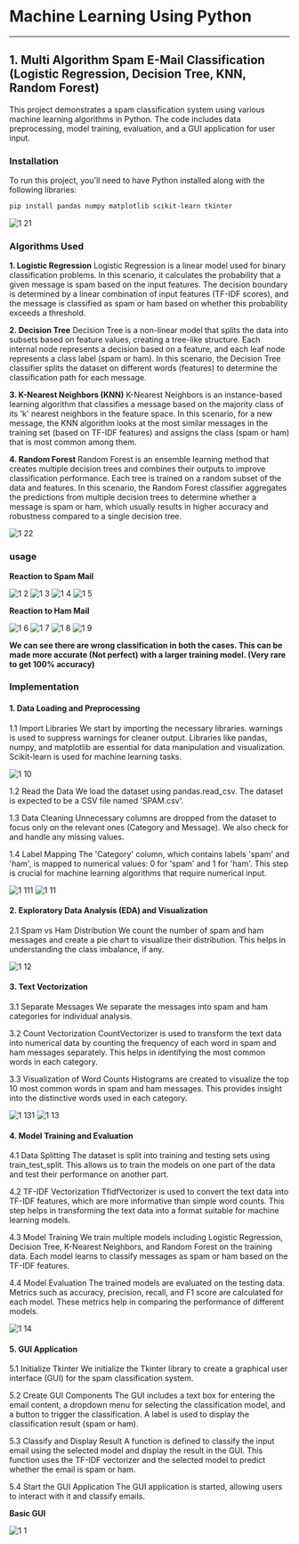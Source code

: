 # Machine Learning Using Python
--------------------------------------------------

## 1. Multi Algorithm Spam E-Mail Classification (Logistic Regression, Decision Tree, KNN, Random Forest)

This project demonstrates a spam classification system using various machine learning algorithms in Python. The code includes data preprocessing, model training, evaluation, and a GUI application for user input.

### Installation

To run this project, you'll need to have Python installed along with the following libraries:

```bash
pip install pandas numpy matplotlib scikit-learn tkinter
```

![1 21](https://github.com/user-attachments/assets/5c200bae-a4a5-490d-ac4b-76587bc7a286)

### Algorithms Used

**1. Logistic Regression**
Logistic Regression is a linear model used for binary classification problems. In this scenario, it calculates the probability that a given message is spam based on the input features. The decision boundary is determined by a linear combination of input features (TF-IDF scores), and the message is classified as spam or ham based on whether this probability exceeds a threshold.

**2. Decision Tree**
Decision Tree is a non-linear model that splits the data into subsets based on feature values, creating a tree-like structure. Each internal node represents a decision based on a feature, and each leaf node represents a class label (spam or ham). In this scenario, the Decision Tree classifier splits the dataset on different words (features) to determine the classification path for each message.

**3. K-Nearest Neighbors (KNN)**
K-Nearest Neighbors is an instance-based learning algorithm that classifies a message based on the majority class of its 'k' nearest neighbors in the feature space. In this scenario, for a new message, the KNN algorithm looks at the most similar messages in the training set (based on TF-IDF features) and assigns the class (spam or ham) that is most common among them.

**4. Random Forest**
Random Forest is an ensemble learning method that creates multiple decision trees and combines their outputs to improve classification performance. Each tree is trained on a random subset of the data and features. In this scenario, the Random Forest classifier aggregates the predictions from multiple decision trees to determine whether a message is spam or ham, which usually results in higher accuracy and robustness compared to a single decision tree.

![1 22](https://github.com/user-attachments/assets/904bcfe9-704d-42fb-b990-175e88c99635)

### usage

**Reaction to Spam Mail**

![1 2](https://github.com/user-attachments/assets/e21909e0-20ad-4c37-bc9e-046829bcb9ab)
![1 3](https://github.com/user-attachments/assets/bdeac448-6836-486d-aa02-bd502b357cdd)
![1 4](https://github.com/user-attachments/assets/b64e24b3-375d-4546-94be-7db21bd1bb65)
![1 5](https://github.com/user-attachments/assets/6df2d2df-386f-4489-8981-2a2b66ab9ca3)

**Reaction to Ham Mail**

![1 6](https://github.com/user-attachments/assets/26eedb91-0f71-4a7e-9b29-bb4cf5d505c1)
![1 7](https://github.com/user-attachments/assets/94cfbab3-6b70-4b78-99a0-2daf691d686a)
![1 8](https://github.com/user-attachments/assets/2658e596-273d-4153-bcd8-d6d4b8c8eee8)
![1 9](https://github.com/user-attachments/assets/5cc3987e-c229-4038-ba51-63103973bb34)

**We can see there are wrong classification in both the cases. This can be made more accurate (Not perfect) with a larger training model. (Very rare to get 100% accuracy)**

### Implementation

#### 1. Data Loading and Preprocessing

1.1 Import Libraries
We start by importing the necessary libraries. warnings is used to suppress warnings for cleaner output. Libraries like pandas, numpy, and matplotlib are essential for data manipulation and visualization. Scikit-learn is used for machine learning tasks.

![1 10](https://github.com/user-attachments/assets/656a015a-a7de-4332-a6be-836d89aacdfe)

1.2 Read the Data
We load the dataset using pandas.read_csv. The dataset is expected to be a CSV file named 'SPAM.csv'.

1.3 Data Cleaning
Unnecessary columns are dropped from the dataset to focus only on the relevant ones (Category and Message). We also check for and handle any missing values.

1.4 Label Mapping
The 'Category' column, which contains labels 'spam' and 'ham', is mapped to numerical values: 0 for 'spam' and 1 for 'ham'. This step is crucial for machine learning algorithms that require numerical input.

![1 111](https://github.com/user-attachments/assets/d1b035d4-f5cf-45c7-a84f-02f2a3296534)
![1 11](https://github.com/user-attachments/assets/f330d21d-b883-4b30-b63d-4f3a4ed22fe7)

#### 2. Exploratory Data Analysis (EDA) and Visualization

2.1 Spam vs Ham Distribution
We count the number of spam and ham messages and create a pie chart to visualize their distribution. This helps in understanding the class imbalance, if any.

![1 12](https://github.com/user-attachments/assets/d29825d9-f6b6-4cec-a523-19bebef335ff)

#### 3. Text Vectorization

3.1 Separate Messages
We separate the messages into spam and ham categories for individual analysis.

3.2 Count Vectorization
CountVectorizer is used to transform the text data into numerical data by counting the frequency of each word in spam and ham messages separately. This helps in identifying the most common words in each category.

3.3 Visualization of Word Counts
Histograms are created to visualize the top 10 most common words in spam and ham messages. This provides insight into the distinctive words used in each category.

![1 131](https://github.com/user-attachments/assets/2527fcdb-d066-4f60-add8-163c3173ae7c)
![1 13](https://github.com/user-attachments/assets/2d07b93e-73dd-4ceb-a12f-9793e4f797e9)

#### 4. Model Training and Evaluation

4.1 Data Splitting
The dataset is split into training and testing sets using train_test_split. This allows us to train the models on one part of the data and test their performance on another part.

4.2 TF-IDF Vectorization
TfidfVectorizer is used to convert the text data into TF-IDF features, which are more informative than simple word counts. This step helps in transforming the text data into a format suitable for machine learning models.

4.3 Model Training
We train multiple models including Logistic Regression, Decision Tree, K-Nearest Neighbors, and Random Forest on the training data. Each model learns to classify messages as spam or ham based on the TF-IDF features.

4.4 Model Evaluation
The trained models are evaluated on the testing data. Metrics such as accuracy, precision, recall, and F1 score are calculated for each model. These metrics help in comparing the performance of different models.

![1 14](https://github.com/user-attachments/assets/72b146c2-2698-415c-aac9-6b1cd862d997)


#### 5. GUI Application

5.1 Initialize Tkinter
We initialize the Tkinter library to create a graphical user interface (GUI) for the spam classification system.

5.2 Create GUI Components
The GUI includes a text box for entering the email content, a dropdown menu for selecting the classification model, and a button to trigger the classification. A label is used to display the classification result (spam or ham).

5.3 Classify and Display Result
A function is defined to classify the input email using the selected model and display the result in the GUI. This function uses the TF-IDF vectorizer and the selected model to predict whether the email is spam or ham.

5.4 Start the GUI Application
The GUI application is started, allowing users to interact with it and classify emails.

**Basic GUI**

![1 1](https://github.com/user-attachments/assets/72de3d00-d6e7-4491-ab50-b35ac946260c)

